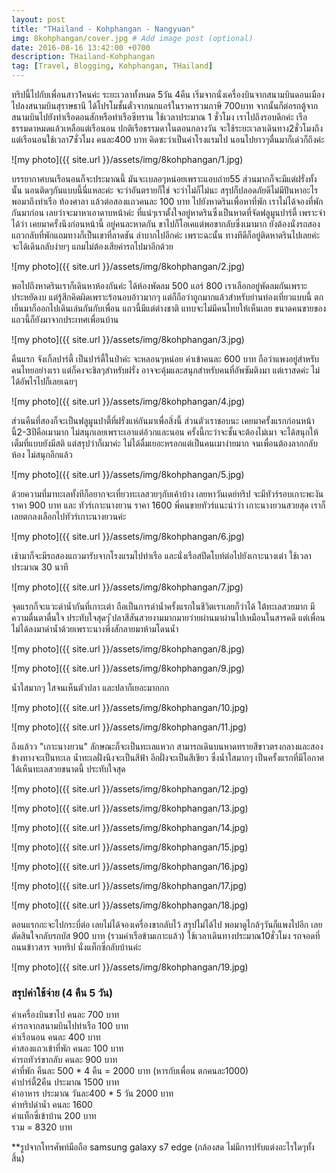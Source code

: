 ```yaml
---
layout: post
title: "THailand - Kohphangan - Nangyuan"
img: 8kohphangan/cover.jpg # Add image post (optional)
date: 2016-08-16 13:42:00 +0700
description: THailand-Kohphangan
tag: [Travel, Blogging, Kohphangan, THailand]
---
```


ทริปนี้ไปกับเพื่อนสาว1คนค่ะ ระยะเวลาทั้งหมด 5วัน 4คืน เริ่มจากนั่งเครื่องบินจากสนามบินดอนเมืองไปลงสนามบินสุราษธานี ได้โปรโมชั้นตั๋วจากนกแอร์ในราคารวมภาษี 700บาท จากนั้นก็ต่อรถตู้จากสนามบินไปยังท่าเรือดอนสักหรือท่าเรือซีทราน ใช้เวลาประมาณ 1 ชั่วโมง เราไปถึงรอบดึกค่ะ เรือธรรมดาหมดแล้วเหลือแต่เรือนอน ปกติเรือธรรมดาในตอนกลางวัน จะใช้ระยะเวลาเดินทาง2ชั่วโมงถึง แต่เรือนอนใช้เวลา7ชั่วโมง คนละ400 บาท คิดซะว่าเป็นค่าโรงแรมไป นอนไปยาวๆตื่นมาก็เด่วก็ถึงค่ะ

![my photo]({{ site.url }}/assets/img/8kohphangan/1.jpg)

บรรยากาศบนเรือนอนก็จะประมาณนี้ มันจะเบลอๆหน่อยเพราะแอบถ่าย55 ส่วนมากก็จะมีแต่ฝรั่งทั้งนั้น นอนติดๆกันแบบนี้นี่แหละค่ะ จะว่าอันตรายก็ใช่ จะว่าไม่ก็ไม่นะ สรุปก็ปลอดภัยดีไม่มีปันหาอะไร พอมาถึงท่าเรือ ท้องศาลา แล้วต่อสองแถวคนละ 100 บาท ไปยังหาดรินเพื่อหาที่พัก เราไม่ได้จองที่พักกันมาก่อน เลยว่าจะมาหาเอาดาบหน้าค่ะ ที่แน่ๆเราตั้งใจอยู่หาดรินซึ่งเป็นหาดที่จัดฟลูมูนปาร์ตี้ เพราะจำได้ว่า เคยมาครั้งนึงก่อนหน้านี้ อยู่คนละหาดกัน ขาไปก็โอเคแต่พอขากลับซึ่งเมามาก ยังต้องนั่งรถสองแถวกลับที่พักแถมทางก็เป็นเขาที่ลาดชัน ลำบากไปอีกค่ะ เพราะฉะนั้น ทางทีดีก็อยู่ติดหาดรินไปเลยค่ะ จะได้เดินกลับง่ายๆ แถมไม่ต้องเสียค่ารถไปมาอีกด้วย

![my photo]({{ site.url }}/assets/img/8kohphangan/2.jpg)

 พอไปถึงหาดรินเราก็เดินหาห้องกันค่ะ ได้ห้องพัดลม 500 แอร์ 800 เราเลือกอยู่พัดลมกันเพราะประหยัดงบ แต่รู้สีกคิดผิดเพราะร้อนอบอ้าวมากๆ แต่ก็ถือว่าถูกมากแล้วสำหรับย่านท่องเที่ยวแบบนี้ ตกเย็นมาก็ออกไปเดินเล่นกันกับเพื่อน แถวนี้มีแต่ต่างชาติ แทบจะไม่มีคนไทยให้เห็นเลย ขนาดคนขายของแถวนี้ก็ยังมาจากประเทศเพื่อนบ้าน

![my photo]({{ site.url }}/assets/img/8kohphangan/3.jpg)

คืนแรก จังเกิ้ลปาร์ตี้ เป็นปาร์ตี้ในป่าค่ะ จะหลอนๆหน่อย  ค่าเข้าคนละ 600 บาท ถือว่าแพงอยู่สำหรับคนไทยอย่างเรา แต่ก็คงจะชิลๆสำหรับฝรั่ง อาจจะคุ้มและสนุกสำหรับคนที่อัพซัมติงมา แต่เราสดค่ะ ไม่ได้อัพไรไปก็เลยเฉยๆ

![my photo]({{ site.url }}/assets/img/8kohphangan/4.jpg)

ส่วนคืนที่สองก็จะเป็นฟลูมูนปาตี้ที่ฝรั่งแห่กันมาเพื่อสิ่งนี้ ส่วนตัวเราชอบนะ เคยมาครั้งแรกก่อนหน้านี้2-3ปีคือเมามาก ไม่สนุกเลยเพราะเอาแต่อ้วกและนอน ครั้งนี้กะว่าจะชั้นจะต้องไม่เมา จะได้สนุกให้เต็มที่แบบยังมีสติ แต่สรุปว่าก็เมาค่ะ ไม่ได้ดื่มเยอะหรอกแต่เป็นคนเมาง่ายมาก จนเพื่อนต้องลากกลับห้อง ไม่สนุกอีกแล้ว

![my photo]({{ site.url }}/assets/img/8kohphangan/5.jpg)

ด้วยความที่มาทะเลทั้งทีก็อยากจะเที่ยวทะเลสวยๆกับเค้าบ้าง เลยหาวันเดย์ทริป จะมีทัวร์รอบเกาะพะงัน ราคา 900 บาท และ ทัวร์เกาะนางยวน ราคา 1600 พี่คนขายทัวร์แนะนำว่า เกาะนางยวนสวยสุด เราก็เลยตกลงเลือกไปทัวร์เกาะนางยวนค่ะ

![my photo]({{ site.url }}/assets/img/8kohphangan/6.jpg)

เช้ามาก็จะมีรถสองแถวมารับจากโรงแรมไปท่าเรือ และนั่งเรือสปีดโบท์ต่อไปยังเกาะนางเต่า ใช้เวลาประมาณ 30 นาที

![my photo]({{ site.url }}/assets/img/8kohphangan/7.jpg)

จุดแรกก็จะแวะดำน้ำกันที่เกาะเต่า ถือเป็นการดำน้ำครั้งแรกในชีวิตเราเลยก็ว่าได้ ใต้ทะเลสวยมาก มีความตื่นตาตื่นใจ ประทับใจสุดๆ ีปลาสีสันสวยงามมากมายว่ายผ่านมาผ่านไปเหมือนในสารคดี แต่เพื่อนไม่ได้ลงมาดำน้ำด้วยเพราะนางพึ่งสักลายมาห้ามโดนน้ำ

![my photo]({{ site.url }}/assets/img/8kohphangan/8.jpg)

![my photo]({{ site.url }}/assets/img/8kohphangan/9.jpg)

น้ำใสมากๆ ใสจนเห็นตัวปลา และปลาก็เยอะมากกก

![my photo]({{ site.url }}/assets/img/8kohphangan/10.jpg)

![my photo]({{ site.url }}/assets/img/8kohphangan/11.jpg)

ถึงแล้วว "เกาะนางยวน" ลักษณะก็จะเป็นทะเลแหวก สามารถเดินบนหาดทรายสีขาวตรงกลางและสองข้างทางจะเป็นทะเล น้ำทะเลฝั่งนึงจะเป็นสีฟ้า อีกฝั่งจะเป็นสีเขียว ซึ่งน้ำใสมากๆ เป็นครั้งแรกที่มีโอกาศได้เห็นทะเลสวยขนาดนี้ ประทับใจสุด

![my photo]({{ site.url }}/assets/img/8kohphangan/12.jpg)

![my photo]({{ site.url }}/assets/img/8kohphangan/13.jpg)

![my photo]({{ site.url }}/assets/img/8kohphangan/14.jpg)

![my photo]({{ site.url }}/assets/img/8kohphangan/15.jpg)

![my photo]({{ site.url }}/assets/img/8kohphangan/16.jpg)

![my photo]({{ site.url }}/assets/img/8kohphangan/17.jpg)

![my photo]({{ site.url }}/assets/img/8kohphangan/18.jpg)

ตอนแรกกะจะไปกระบี่ต่อ เลยไม่ได้จองเครื่องขากลับไว้ สรุปไม่ได้ไป พอมาดูไกล้ๆวันก็แพงไปอีก เลยตัดสินใจกลับรถบัส 900 บาท
(รวมค่าเรือข้ามเกาะแล้ว) ใช้เวลาเดินทางประมาณ10ชั่วโมง รถจอดที่ถนนข้าวสาร จบทริป นั่งแท็กซี่กลับบ้านค่ะ

![my photo]({{ site.url }}/assets/img/8kohphangan/19.jpg)

### สรุปค่าใช้จ่าย  (4 คืน 5 วัน)
ค่าเครื่องบินขาไป คนละ 700 บาท  
ค่ารถจากสนามบินไปท่าเรือ 100 บาท  
ค่าเรือนอน คนละ 400 บาท  
ค่าสองแถวเข้าที่พัก คนละ 100 บาท  
ค่ารถทัวร์ขากลับ คนละ 900 บาท  
ค่าที่พัก คืนละ 500 * 4 คืน = 2000 บาท (หารกับเพื่อน ตกคนละ1000)  
ค่าปาร์ตี้2คืน ประมาณ 1500 บาท  
ค่าอาหาร ประมาณ วันละ400 * 5 วัน 2000 บาท  
ค่าทริปดำน้ำ คนละ 1600  
ค่าแท็กซี่เข้าบ้าน 200 บาท  
รวม = 8320 บาท

**รูปจากโทรศัพท์มือถือ samsung galaxy s7 edge (กล้องสด ไม่มีการปรับแต่งอะไรใดๆทั้งสิ้น)
